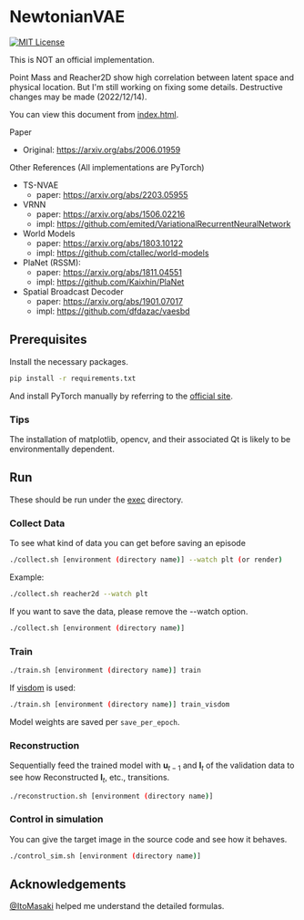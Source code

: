 # NewtonianVAE

[![MIT License](https://img.shields.io/badge/license-MIT-blue.svg)](LICENSE.md)

This is NOT an official implementation.

Point Mass and Reacher2D show high correlation between latent space and physical location.
But I'm still working on fixing some details. Destructive changes may be made (2022/12/14).

You can view this document from [index.html](docs/generated/index.html).

Paper
* Original: https://arxiv.org/abs/2006.01959

Other References (All implementations are PyTorch)
* TS-NVAE
  * paper: https://arxiv.org/abs/2203.05955
* VRNN
  * paper: https://arxiv.org/abs/1506.02216
  * impl: https://github.com/emited/VariationalRecurrentNeuralNetwork
* World Models
  * paper: https://arxiv.org/abs/1803.10122
  * impl: https://github.com/ctallec/world-models
* PlaNet (RSSM):
  * paper: https://arxiv.org/abs/1811.04551
  * impl: https://github.com/Kaixhin/PlaNet
* Spatial Broadcast Decoder
  * paper: https://arxiv.org/abs/1901.07017
  * impl: https://github.com/dfdazac/vaesbd

## Prerequisites

Install the necessary packages.

```bash
pip install -r requirements.txt
```

And install PyTorch manually by referring to the [official site](https://pytorch.org/).

### Tips

The installation of matplotlib, opencv, and their associated Qt is likely to be environmentally dependent.

## Run

These should be run under the [exec](exec) directory.

### Collect Data

To see what kind of data you can get before saving an episode

```bash
./collect.sh [environment (directory name)] --watch plt (or render)
```

Example:

```bash
./collect.sh reacher2d --watch plt
```

If you want to save the data, please remove the --watch option.

```bash
./collect.sh [environment (directory name)]
```

### Train

```bash
./train.sh [environment (directory name)] train
```

If [visdom](https://github.com/fossasia/visdom) is used:

```bash
./train.sh [environment (directory name)] train_visdom
```

Model weights are saved per `save_per_epoch`.

### Reconstruction

Sequentially feed the trained model with $\mathbf{u}_{t-1}$ and $\mathbf{I}_t$ of the validation data to see how Reconstructed $\mathbf{I}_t$, etc., transitions.

```bash
./reconstruction.sh [environment (directory name)]
```

### Control in simulation

You can give the target image in the source code and see how it behaves.

```bash
./control_sim.sh [environment (directory name)]
```

## Acknowledgements

[@ItoMasaki](https://github.com/ItoMasaki) helped me understand the detailed formulas.
